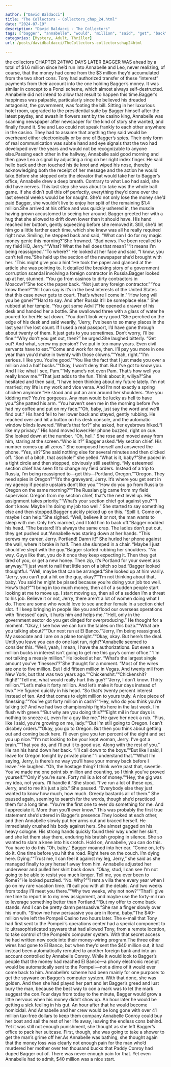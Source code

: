 ```yaml
---

author: ["David Baldacci"]
title: "The Collectors - Collectors_chap_24.html"
date: "2024-07-19"
description: "David Baldacci - The Collectors"
tags: ["bagger", "annabelle", "would", "million", "said", "get", "back", "jerry", "like", "money", "come", "one", "looked", "two", "hand", "let", "know", "put", "okay", "oregon", "year", "right", "section", "even", "run"]
categories: [Mystery, Adult, Thriller]
url: /posts/davidbaldacci/TheCollectors-collectorschap24html

---
```


the collectors
CHAPTER 24TWO DAYS LATER BAGGER WAS ahead by a total of $1.6 million since he’d run into Annabelle and Leo, never realizing, of course, that the money had come from the $3 million they’d accumulated from the two short cons. Tony had authorized transfer of these “interest” payments from their account into the one holding Bagger’s money. It was similar in concept to a Ponzi scheme, which almost always self-destructed. Annabelle did not intend to allow that result to happen this time.Bagger’s happiness was palpable, particularly since he believed his dreaded antagonist, the government, was footing the bill. Sitting in her luxurious hotel room, upgraded to the presidential suite by Bagger himself after the latest payday, and awash in flowers sent by the casino king, Annabelle was scanning newspaper after newspaper for the kind of story she wanted, and finally found it. She and Leo could not speak frankly to each other anywhere in the casino. They had to assume that anything they said would be overheard either electronically or by one of Bagger’s spies. Their only form of real communication was subtle hand and eye signals that the two had developed over the years and would not be recognizable to anyone else.Passing each other in the hallway, Annabelle said good morning and then gave Leo a signal by adjusting a ring on her right index finger. He said hello back and then touched his tie knot and wiped his nose, thereby acknowledging both the receipt of her message and the action he would take.Before she stepped onto the elevator that would take her to Bagger’s office, Annabelle drew a deep breath. Contrary to what Leo had said, she did have nerves. This last step she was about to take was the whole ball game. If she didn’t pull this off perfectly, everything they’d done over the last several weeks would be for naught. She’d not only lose the money she’d paid Bagger, she wouldn’t live to enjoy her split of the remaining $1.4 million.She arrived at his office and was quickly ushered in, the muscle having grown accustomed to seeing her around. Bagger greeted her with a hug that she allowed to drift down lower than it should have. His hand reached her bottom, gently squeezing before she removed it. Still, she’d let him go a little farther each time, which she knew was all he really required right now. Smiling, he stepped back and said, “What can I do for my magic money genie this morning?”She frowned. “Bad news. I’ve been recalled to my field HQ, Jerry.”“What? What the hell does that mean?”“It means I’m being reassigned.”“To where?” He looked at her face and said, “I know, you can’t tell me.”She held up the section of the newspaper she’d brought with her. “This might give you a hint.”He took the paper and glanced at the article she was pointing to. It detailed the breaking story of a government corruption scandal involving a foreign contractor in Russia.Bagger looked up at her, stunned. “You go from casinos to dirty contractors in Moscow?”She took the paper back. “Not just any foreign contractor.”“You know them?”“All I can say is it’s in the best interests of the United States that this case never gets to court. That’s where I come in.”“How long will you be gone?”“Hard to say. And after Russia it’ll be someplace else.” She rubbed at her temple. “You got some Advil?”He opened a drawer of his desk and handed her a bottle. She swallowed three with a glass of water he poured for her.He sat down. “You don’t look very good.”She perched on the edge of his desk and said wearily, “Jerry, I’ve been to so many places in the last year I’ve lost count. If I used a real passport, I’d have gone through about twenty of them. It just gets to you sometimes. Don’t worry, I’ll be fine.”“Why don’t you get out, then?” he urged.She laughed bitterly. “Get out? And what, screw my pension? I’ve put in too many years. Even civil servants have to eat.”“Come and work for me, then. I’ll pay you more in one year than you’d make in twenty with those clowns.”“Yeah, right.”“I’m serious. I like you. You’re good.”“You like the fact that I just made you over a million and a half bucks.”“Okay, I won’t deny that. But I’ve got to know you. And I like what I see, Pam.”“My name’s not even Pam. That’s how well you really know me.”“That just adds to the fun. Think about it, willya?”She hesitated and then said, “I have been thinking about my future lately. I’m not married; my life is my work and vice versa. And I’m not exactly a spring chicken anymore.”He stood and put an arm around her shoulders. “Are you kidding me? You’re gorgeous. Any man would be lucky as hell to have you.”She patted his arm. “You haven’t seen me in the morning before I’ve had my coffee and put on my face.”“Oh, baby, just say the word and we’ll find out.” His hand fell to her lower back and stayed, gently rubbing. He reached over and hit a button on his desk console, and the automatic window blinds lowered.“What’s that for?” she asked, her eyebrows hiked.“I like my privacy.” His hand moved lower.Her phone buzzed, right on cue. She looked down at the number. “Oh, hell.” She rose and moved away from him, staring at the screen.“Who is it?” Bagger asked.“My section chief. His number comes up all zeros.” She composed herself and answered the phone. “Yes, sir?”She said nothing else for several minutes and then clicked off. “Son of a bitch, that asshole!” she yelled.“What is it, baby?”She paced in a tight circle and then stopped, obviously still seething. “My esteemed section chief has seen fit to change my field orders. Instead of a trip to Russia, I’m being reassigned to—get this—Portland, Oregon.”“Oregon. They need spies in Oregon?”“It’s the graveyard, Jerry. It’s where you get sent in my agency if people upstairs don’t like you.”“How do you go from Russia to Oregon on the same morning?”“The Russian gig came from my field supervisor. Oregon from my section chief, that’s the next level up. His assignment takes priority.”“What’s your section chief got against you?”“I don’t know. Maybe I’m doing my job too well.” She started to say something else and then stopped.Bagger quickly picked up on this. “Spill it. Come on, maybe I can help.”She sighed. “Well, believe it or not, the man wants to sleep with me. Only he’s married, and I told him to back off.”Bagger nodded his head. “The bastard! It’s always the same crap. The ladies don’t put out, they get pushed out.”Annabelle was staring down at her hands. “This screws my career, Jerry. Portland! Damn it!” She hurled her phone against the wall, where it broke in half. Then she slumped in a chair. “Maybe I just should’ve slept with the guy.”Bagger started rubbing her shoulders. “No way. Guys like that, you do it once they keep expecting it. Then they get tired of you, or get a new honey. Then zip, it’s Portland for your sweet ass anyway.”“I just want to nail that little son of a bitch so bad.”Bagger looked thoughtful. “Well, maybe that can be arranged.”She looked up at him warily. “Jerry, you can’t put a hit on the guy, okay?”“I’m not thinking about that, baby. You said he might be pissed because you’re doing your job too well. How’s that?”“I bring in too much money, then all of a sudden people start looking at me to move up. I start moving up, then all of a sudden I’m a threat to his job. Believe it or not, Jerry, there aren’t a lot of women doing what I do. There are some who would love to see another female in a section chief slot. If I keep bringing in people like you and flood our overseas operations with ‘finessed’ cash, it hurts him and helps me.”“Hell, only in the government sector do you get dinged for overproducing.” He thought for a moment. “Okay, I see how we can turn the tables on this bozo.”“What are you talking about?”“Our next run at El Banco.”“Jerry, I’m being reassigned. My associate and I are on a plane tonight.”“Okay, okay. But here’s the deal. Until you leave you can do one last run, right?”Annabelle seemed to consider this. “Well, yeah, I mean, I have the authorizations. But even a million bucks in interest isn’t going to get me this guy’s corner office.”“I’m not talking a measly million.” He looked at her. “What’s the largest single amount you’ve ‘finessed’?”She thought for a moment. “Most of the wires are one to five million. But I did fifteen million in Vegas. And twenty mil from New York, but that was two years ago.”“Chickenshit.”“Chickenshit? Right!”“Tell me, what would really hurt this guy?”“Jerry, I don’t know. Thirty million.”“Let’s make it forty million. And let’s make it four days instead of two.” He figured quickly in his head. “So that’s twenty percent interest instead of ten. And that comes to eight million to yours truly. A nice piece of finessing.”“You’ve got forty million in cash?”“Hey, who do you think you’re talking to? And we had two championship fights here in the last week. I’m flush with green.”“But why are you doing this?”“Eight mil in four days is nothing to sneeze at, even for a guy like me.” He gave her neck a rub. “Plus, like I said, you’re growing on me, lady.”“But I’m still going to Oregon. I can’t disobey orders.”“Okay, you go to Oregon. But then you think about getting out and coming back here. I’ll even give you ten percent of the eight and set you up nice.”“I’m not looking to be your kept woman, Jerry. I’ve got a brain.”“That you do, and I’ll put it to good use. Along with the rest of you.” He ran his hand down her back. “I’ll call down to the boys.”“But like I said, I leave for Oregon tonight by private plane.”“I understand that.”“What I’m saying, Jerry, is there’s no way you’ll have your money back before I leave.”He laughed. “Oh, the hostage thing? I think we’re past that, sweetie. You’ve made me one point six million and counting, so I think you’ve proved yourself.”“Only if you’re sure. Forty mil is a lot of money.”“Hey, the gig was my idea, not yours. I’ll handle it.”She stood. “I’ve run a lot of these ops, Jerry, and to me it’s just a job.” She paused. “Everybody else they just wanted to know how much, how much. Greedy bastards all of them.” She paused again, seeming to search for the words, though she’d practiced them for a long time. “You’re the first one to ever do something for me. And I appreciate it. More than you’ll ever know.” This was probably the first true statement she’d uttered in Bagger’s presence.They looked at each other, and then Annabelle slowly put her arms out and braced herself. He immediately crushed his body against hers. She almost gagged on his heavy cologne. His strong hands quickly found their way under her skirt, and she let them stay there, enduring his brutish groping in silence. She so wanted to slam a knee into his crotch. Hold on, Annabelle, you can do this. You have to do this.“Oh, baby,” Bagger moaned into her ear. “Come on, let’s do it. One time before you hit the road. Right here on the couch. I’m dying here. Dying.”“Trust me, I can feel it against my leg, Jerry,” she said as she managed finally to pry herself away from him. Annabelle adjusted her underwear and pulled her skirt back down. “Okay, stud, I can see I’m not going to be able to resist you much longer. Tell me, you ever been to Rome?”He looked puzzled. “No. Why?”“I rent a villa there every year when I go on my rare vacation time. I’ll call you with all the details. And two weeks from today I’ll meet you there.”“Why two weeks, why not now?”“That’ll give me time to report in to my new assignment, and maybe use the forty-mil run to leverage something better than Portland.”“But my offer to come back stands. And I can be pretty damn persuasive.”She ran a finger slowly over his mouth. “Show me how persuasive you are in Rome, baby.”The $40-million wire left the Pompeii Casino two hours later. The e-mail that Tony had first sent to the Pompeii’s operations center had a special component to it: ultrasophisticated spyware that had allowed Tony, from a remote location, to take control of the Pompeii’s computer system. With that secret access he had written new code into their money-wiring program.The three other wires had gone to El Banco, but when they’d sent the $40 million out, it had instead been automatically rerouted to another foreign bank and into an account controlled by Annabelle Conroy. While it would look to Bagger’s people that the money had reached El Banco—a phony electronic receipt would be automatically sent to the Pompeii—not a dime of it would ever come back to him. Annabelle’s scheme had been mainly for one purpose: to get the spyware on Bagger’s computer system. With that done, she was golden. And then she had played her part and let Bagger’s greed and lust bury the man, because the best way to con a mark was to let the mark suggest the con.Four days from today to the minute, Bagger would grow a little nervous when his money didn’t show up. An hour later he would be getting a sick feeling in his gut. An hour after that he would become homicidal. And Annabelle and her crew would be long gone with over 41 million tax-free dollars to keep them company.Annabelle Conroy could buy her boat and sail the rest of her life away, leaving the endless cons behind. Yet it was still not enough punishment, she thought as she left Bagger’s office to pack her suitcase. First, though, she was going to take a shower to get the man’s grime off her.As Annabelle was bathing, she thought again that the money loss was clearly not enough pain for the man who’d murdered her mother over ten thousand bucks that Paddy Conroy had duped Bagger out of. There was never enough pain for that. Yet even Annabelle had to admit, $40 million was a nice start.